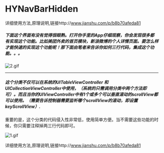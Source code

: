 # HYNavBarHidden
详细使用方法,原理说明,链接http://www.jianshu.com/p/b8b70afeda81


##### 下面这个界面有没有觉得很眼熟。打开你手里的App仔细观察，你会发现很多都有实现这个功能。比如美团外卖的首页模块，新浪微博的个人详情页面。要怎么样才能快速的实现这个功能呢！那下面由笔者来告诉你如何三行代码，集成这个功能。。。

![2.gif](http://upload-images.jianshu.io/upload_images/1338042-cf64012c1e1dc210.gif?imageMogr2/auto-orient/strip)

---
##### 这个分类不仅可以在系统的UITableViewController 和UICollectionViewController中使用，（系统的只需调用分类中两个方法即可）。而且当你的UIViewController中有1个或多个可以垂直滚动的scrollView都可以使用。（需要告诉控制器需要监听哪个scrollView的滚动，即设置keyScrollView）.
重要的是，这个分类的代码侵入性非常低，使用简单方便。当不需要这些功能的时候，你只需要注释掉两三行代码即可。


![1.gif](http://upload-images.jianshu.io/upload_images/1338042-1fc728b0d55b1f69.gif?imageMogr2/auto-orient/strip)

详细使用方法,原理说明,链接http://www.jianshu.com/p/b8b70afeda81
